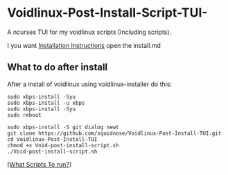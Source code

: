 # Voidlinux-Post-Install-Script-TUI-
A ncurses TUI for my voidlinux scripts (Including scripts). 

I you want [Installation Instructions](install.md) open the install.md

## What to do after install
After a install of voidlinux using voidlinux-installer do this:
```
sudo xbps-install -Syu
sudo xbps-install -u xbps
sudo xbps-install -Syu
sudo reboot
```
```
sudo xbps-install -S git dialog newt
git clone https://github.com/squidnose/Voidlinux-Post-Install-TUI.git
cd Voidlinux-Post-Install-TUI
chmod +x Void-post-install-script.sh
./Void-post-install-script.sh
```
[[What Scripts To run?]](https://github.com/squidnose/Voidlinux-Post-Install-TUI/blob/main/scripts/0.info.md)
